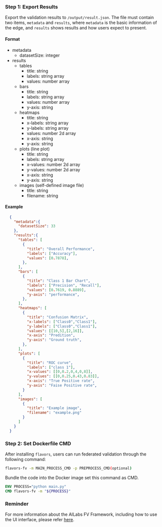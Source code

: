 ### Step 1: Export Results

Export the validation results to `/output/result.json`. The file must contain two items, `metadata` and `results`, where `metadata` is the basic information of the edge, and `results` shows results and how users expect to present.
#### Format
 * metadata
	* datasetSize: integer
 * results
	* tables
	  * title: string
	  * labels: string array
	  * values: number array
	* bars
	  * title: string
	  * labels: string array
	  * values: number array
	  * y-axis: string
	* heatmaps
	  * title: string
	  * x-labels: string array
	  * y-labels: string array
	  * values: number 2d array
	  * x-axis: string
	  * y-axis: string
	* plots (line plot)
	  * title: string
	  * labels: string array
	  * x-values: number 2d array
	  * y-values: number 2d array
	  * x-axis: string
	  * y-axis: string
	* images (self-defined image file)
	  * title: string
	  * filename: string
#### Example
```json
  {
    "metadata":{
      "datasetSize": 33
    },
    "results":{
      "tables": [
        {
          "title": "Overall Performance",
          "labels": ["Accuracy"],
          "values": [0.7878],
        },
      ],
      "bars": [
        {
          "title": "Class 1 Bar Chart",
          "labels": ["Precision", "Recall"],
          "values": [0.7619, 0.8889],
          "y-axis": "performance",
        },
      ],
      "heatmaps": [
        {
          "title": "Confusion Matrix",
          "x-labels": ["Class0","Class1"],
          "y-labels": ["Class0","Class1"],
          "values": [[10,5],[2,16]],
          "x-axis": "Predition",
          "y-axis": "Ground truth",
        },
      ],
      "plots": [
        {
          "title": "ROC curve",
          "labels": ["class 1"],
          "x-values": [[0,0.2,0,4,0,8]],
          "y-values": [[0,0.25,0.43,0.83]],
          "x-axis": "True Positive rate",
          "y-axis": "Faise Positive rate",
        }
      ],
      "images": [
        {
          "title": "Example image",
          "filename": "example.png"
        }
      ]
    }
  }
```

### Step 2: Set Dockerfile CMD
After installing `flavors`, users can run federated validation through the following command:
```bash
flavors-fv -m MAIN_PROCESS_CMD -p PREPROCESS_CMD(optional)
```
Bundle the code into the Docker image set this command as CMD.
```dockerfile
ENV PROCESS="python main.py"
CMD flavors-fv -m "${PROCESS}"
```

### Reminder
For more information about the AILabs FV Framework, including how to use the UI interface, please refer [here](https://harmonia.taimedimg.com/flp/documents/fv/1.0/developers/).
